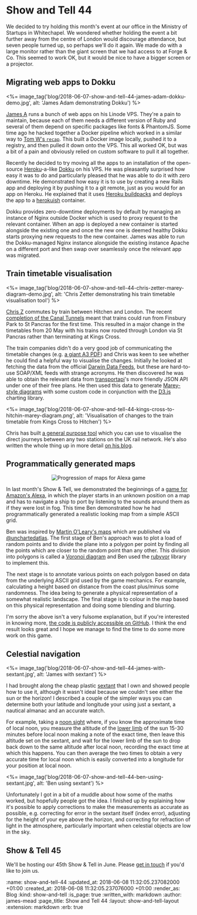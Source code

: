 Show and Tell 44
================

We decided to try holding this month's event at our office in the Ministry of Startups in Whitechapel. We wondered whether holding the event a bit further away from the centre of London would discourage attendance, but seven people turned up, so perhaps we'll do it again. We made do with a large monitor rather than the giant screen that we had access to at Forge & Co. This seemed to work OK, but it would be nice to have a bigger screen or a projector.

## Migrating web apps to Dokku

<%= image_tag('blog/2018-06-07-show-and-tell-44-james-adam-dokku-demo.jpg', alt: 'James Adam demonstrating Dokku') %>

[James A][] runs a bunch of web apps on his Linode VPS. They're a pain to maintain, because each of them needs a different version of Ruby and several of them depend on specific packages like fonts & PhantomJS. Some time ago he hacked together a Docker pipeline which worked in a similar way to [Tom W's `recap`][recap-repo]. This built a Docker image locally, pushed it to a registry, and then pulled it down onto the VPS. This all worked OK, but was a bit of a pain and obviously relied on custom software to pull it all together.

Recently he decided to try moving all the apps to an installation of the open-source [Heroku][]-a-like [Dokku][] on his VPS. He was pleasantly surprised how easy it was to do and particularly pleased that he was able to do it with zero downtime. He demonstrated how easy it is to use by creating a new Rails app and deploying it by pushing it to a git remote, just as you would for an app on Heroku. He explained that it uses [Heroku buildpacks][] and deploys the app to a [herokuish][] container.

Dokku provides zero-downtime deployments by default by managing an instance of Nginx outside Docker which is used to proxy request to the relevant container. When an app is deployed a new container is started alongside the existing one and once the new one is deemed healthy Dokku starts proxying new requests to the new container. James was able to run the Dokku-managed Nginx instance alongside the existing instance Apache on a different port and then swap over seamlessly once the relevant app was migrated.


## Train timetable visualisation

<%= image_tag('blog/2018-06-07-show-and-tell-44-chris-zetter-marey-diagram-demo.jpg', alt: 'Chris Zetter demonstrating his train timetable visualisation tool') %>

[Chris Z][] commutes by train between Hitchen and London. The recent [completion of the Canal Tunnels][canal-tunnels] meant that trains could run from Finsbury Park to St Pancras for the first time.  This resulted in a major change in the timetables from 20 May with his trains now routed through London via St Pancras rather than terminating at Kings Cross.

The train companies didn't do a very good job of communicating the timetable changes (e.g. [a giant A3 PDF][thameslink-timetable]) and Chris was keen to see whether he could find a helpful way to visualise the changes. Initially he looked at fetching the data from the official [Darwin Data Feeds][], but these are hard-to-use SOAP/XML feeds with strange acronyms. He then discovered he was able to obtain the relevant data from [transportapi][]'s more friendly JSON API under one of their free plans. He then used this data to generate [Marey-style diagrams][] with some custom code in conjunction with the [D3.js][] charting library.

<%= image_tag('blog/2018-06-07-show-and-tell-44-kings-cross-to-hitchin-marey-diagram.png', alt: 'Visualisation of changes to the train timetable from Kings Cross to Hitchen') %>

Chris has built [a general purpose tool][changes-tool] which you can use to visualise the direct journeys between any two stations on the UK rail network. He's also written the whole thing up in more detail [on his blog][changes-article].


## Programmatically generated maps

<p style="text-align: center">
  <img src="<%= image_path('blog/2018-06-07-show-and-tell-44-animated-maps.gif') %>" alt="Progression of maps for Alexa game">
</p>

In last month's Show & Tell, we demonstrated the beginnings of a [game for Amazon's Alexa][we-didnt-mean-to-go-to-sea], in which the player starts in an unknown position on a map and has to navigate a ship to port by listening to the sounds around them as if they were lost in fog. This time Ben demonstrated how he had programmatically generated a realistic looking map from a simple ASCII grid.

Ben was inspired by [Martin O'Leary's maps][mewo2-maps] which are published via [@unchartedatlas][unchartedatlas]. The first stage of Ben's approach was to plot a load of random points and to divide the plane into a polygon per point by finding all the points which are closer to the random point than any other. This division into polygons is called a [Voronoi diagram][] and Ben used the [rubyvor](https://github.com/abscondment/rubyvor) library to implement this.

The next stage is to annotate various points on each polygon based on data from the underlying ASCII grid used by the game mechanics. For example, calculating a height based on distance from the coast plus/minus some randomness. The idea being to generate a physical representation of a somewhat realistic landscape. The final stage is to colour in the map based on this physical representation and doing some blending and blurring.

I'm sorry the above isn't a very fulsome explanation, but if you're interested in knowing more, [the code is publicly accessible on GitHub][mapgen]. I think the end result looks great and I hope we manage to find the time to do some more work on this game.


## Celestial navigation

<%= image_tag('blog/2018-06-07-show-and-tell-44-james-with-sextant.jpg', alt: 'James with sextant') %>

I had brought along the cheap plastic [sextant][] that I own and showed people how to use it, although it wasn't ideal because we couldn't see either the sun or the horizon! I described a couple of the simpler ways you can determine both your latitude and longitude your using just a sextant, a nautical almanac and an accurate watch.

For example, taking a [noon sight][] where, if you know the approximate time of local noon, you measure the altitude of the [lower limb][] of the sun 15-30 minutes before local noon making a note of the exact time, then leave this altitude set on the sextant, and wait for the lower limb of the sun to drop back down to the same altitude after local noon, recording the exact time at which this happens. You can then average the two times to obtain a very accurate time for local noon which is easily converted into a longitude for your position at local noon.

<%= image_tag('blog/2018-06-07-show-and-tell-44-ben-using-sextant.jpg', alt: 'Ben using sextant') %>

Unfortunately I got in a bit of a muddle about how some of the maths worked, but hopefully people got the idea. I finished up by explaining how it's possible to apply corrections to make the measurements as accurate as possible, e.g. correcting for error in the sextant itself (index error), adjusting for the height of your eye above the horizon, and correcting for refraction of light in the atmosphere, particularly important when celestial objects are low in the sky.

## Show & Tell 45

We'll be hosting our 45th Show & Tell in June. Please [get in touch][contact] if you'd like to join us.

[James A]: http://lazyatom.com/
[recap-repo]: https://github.com/tomafro/recap
[Heroku]: https://www.heroku.com/
[Dokku]: http://dokku.viewdocs.io/dokku/
[Heroku buildpacks]: https://devcenter.heroku.com/articles/buildpacks
[herokuish]: https://github.com/gliderlabs/herokuish
[canal-tunnels]: http://www.thameslinkprogramme.co.uk/canal-tunnels-open-new-north-south-london-connections-first-time
[Chris Z]: https://chriszetter.com/
[thameslink-timetable]: https://www.railplan2020.com/-/media/goahead/railplan2020/may-timetables/tl-may-2018-thameslink-in-to--from-great-northern-mondays-to-fridays.pdf?la=en
[transportapi]: https://www.transportapi.com/
[Marey-style diagrams]: https://www.edwardtufte.com/bboard/q-and-a-fetch-msg?msg_id=0003zP#bboard_content
[D3.js]: https://d3js.org/
[changes-tool]: https://changes.chriszetter.com/
[changes-article]: https://chriszetter.com/blog/2018/05/11/visualizing-changes-to-rail-services/
[Darwin Data Feeds]: http://www.nationalrail.co.uk/100296.aspx
[we-didnt-mean-to-go-to-sea]: /show-and-tell-43#writing-a-game-for-the-amazon-alexa
[unchartedatlas]: https://twitter.com/unchartedatlas
[Voronoi diagram]: https://en.wikipedia.org/wiki/Voronoi_diagram
[noon sight]: https://en.wikipedia.org/wiki/Longitude_by_chronometer#Noon_sight_for_Longitude
[contact]: /contact
[mewo2-maps]: https://mewo2.com/notes/terrain/
[sextant]: https://en.wikipedia.org/wiki/Sextant
[mapgen]: https://github.com/freerange/we-didnt-mean-to-go-to-sea/blob/d450474e7f5b657fd3dd96c9c6361043eaa6c779/maps/mapgen.rb
[lower limb]: https://encyclopedia2.thefreedictionary.com/lower+limb

:name: show-and-tell-44
:updated_at: 2018-06-08 11:32:05.237082000 +01:00
:created_at: 2018-06-08 11:32:05.237076000 +01:00
:render_as: Blog
:kind: show-and-tell
:is_page: true
:written_with: markdown
:author: james-mead
:page_title: Show and Tell 44
:layout: show-and-tell-layout
:extension: markdown
:erb: true
